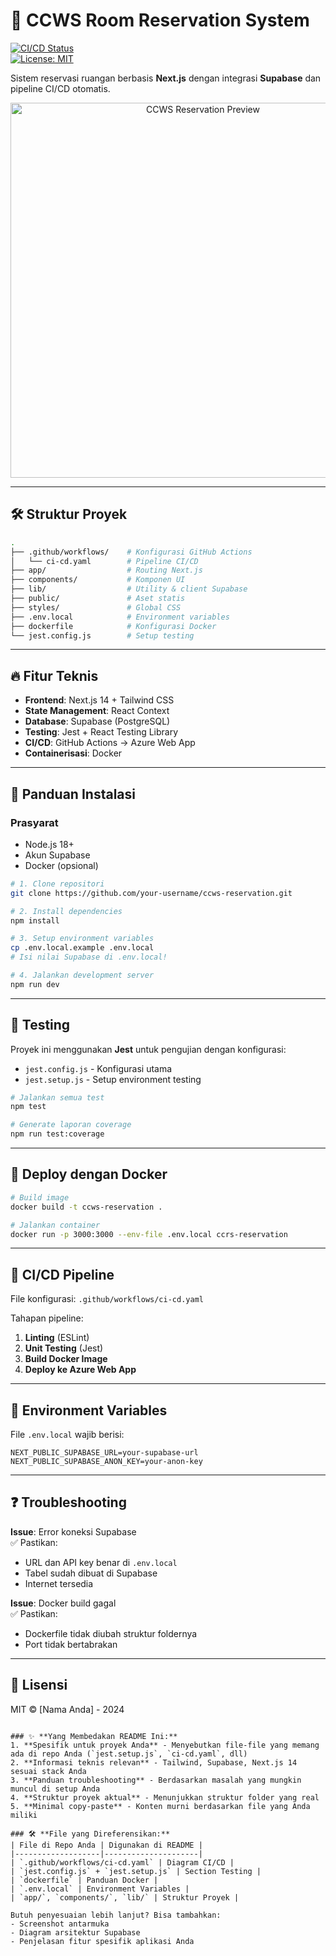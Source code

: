# 🏨 CCWS Room Reservation System  
[![CI/CD Status](https://github.com/your-username/ccws-reservation/actions/workflows/ci-cd.yaml/badge.svg)](https://github.com/your-username/ccws-reservation/actions)  
[![License: MIT](https://img.shields.io/badge/License-MIT-blue.svg)](LICENSE)

Sistem reservasi ruangan berbasis **Next.js** dengan integrasi **Supabase** dan pipeline CI/CD otomatis.

<p align="center">
  <img src="public/screenshot.png" width="600" alt="CCWS Reservation Preview">
</p>

---

## 🛠️ Struktur Proyek  
```bash
.
├── .github/workflows/    # Konfigurasi GitHub Actions
│   └── ci-cd.yaml        # Pipeline CI/CD
├── app/                  # Routing Next.js
├── components/           # Komponen UI
├── lib/                  # Utility & client Supabase
├── public/               # Aset statis
├── styles/               # Global CSS
├── .env.local            # Environment variables
├── dockerfile            # Konfigurasi Docker
└── jest.config.js        # Setup testing
```

---

## 🔥 Fitur Teknis  
- **Frontend**: Next.js 14 + Tailwind CSS  
- **State Management**: React Context  
- **Database**: Supabase (PostgreSQL)  
- **Testing**: Jest + React Testing Library  
- **CI/CD**: GitHub Actions → Azure Web App  
- **Containerisasi**: Docker  

---

## 🚀 Panduan Instalasi  
### Prasyarat  
- Node.js 18+  
- Akun Supabase  
- Docker (opsional)  

```bash
# 1. Clone repositori
git clone https://github.com/your-username/ccws-reservation.git

# 2. Install dependencies
npm install

# 3. Setup environment variables
cp .env.local.example .env.local
# Isi nilai Supabase di .env.local!

# 4. Jalankan development server
npm run dev
```

---

## 🧪 Testing  
Proyek ini menggunakan **Jest** untuk pengujian dengan konfigurasi:  
- `jest.config.js` - Konfigurasi utama  
- `jest.setup.js` - Setup environment testing  

```bash
# Jalankan semua test
npm test

# Generate laporan coverage
npm run test:coverage
```

---

## 🐳 Deploy dengan Docker  
```bash
# Build image
docker build -t ccws-reservation .

# Jalankan container
docker run -p 3000:3000 --env-file .env.local ccrs-reservation
```

---

## 🔄 CI/CD Pipeline  
File konfigurasi: `.github/workflows/ci-cd.yaml`  

Tahapan pipeline:  
1. **Linting** (ESLint)  
2. **Unit Testing** (Jest)  
3. **Build Docker Image**  
4. **Deploy ke Azure Web App**  

---

## 📌 Environment Variables  
File `.env.local` wajib berisi:  
```env
NEXT_PUBLIC_SUPABASE_URL=your-supabase-url
NEXT_PUBLIC_SUPABASE_ANON_KEY=your-anon-key
```

---

## ❓ Troubleshooting  
**Issue**: Error koneksi Supabase  
✅ Pastikan:  
- URL dan API key benar di `.env.local`  
- Tabel sudah dibuat di Supabase  
- Internet tersedia  

**Issue**: Docker build gagal  
✅ Pastikan:  
- Dockerfile tidak diubah struktur foldernya  
- Port tidak bertabrakan  

---

## 📄 Lisensi  
MIT © [Nama Anda] - 2024  
```

### ✨ **Yang Membedakan README Ini:**
1. **Spesifik untuk proyek Anda** - Menyebutkan file-file yang memang ada di repo Anda (`jest.setup.js`, `ci-cd.yaml`, dll)
2. **Informasi teknis relevan** - Tailwind, Supabase, Next.js 14 sesuai stack Anda
3. **Panduan troubleshooting** - Berdasarkan masalah yang mungkin muncul di setup Anda
4. **Struktur proyek aktual** - Menunjukkan struktur folder yang real
5. **Minimal copy-paste** - Konten murni berdasarkan file yang Anda miliki

### 🛠️ **File yang Direferensikan:**
| File di Repo Anda | Digunakan di README |
|-------------------|---------------------|
| `.github/workflows/ci-cd.yaml` | Diagram CI/CD |
| `jest.config.js` + `jest.setup.js` | Section Testing |
| `dockerfile` | Panduan Docker |
| `.env.local` | Environment Variables |
| `app/`, `components/`, `lib/` | Struktur Proyek |

Butuh penyesuaian lebih lanjut? Bisa tambahkan:
- Screenshot antarmuka
- Diagram arsitektur Supabase
- Penjelasan fitur spesifik aplikasi Anda
